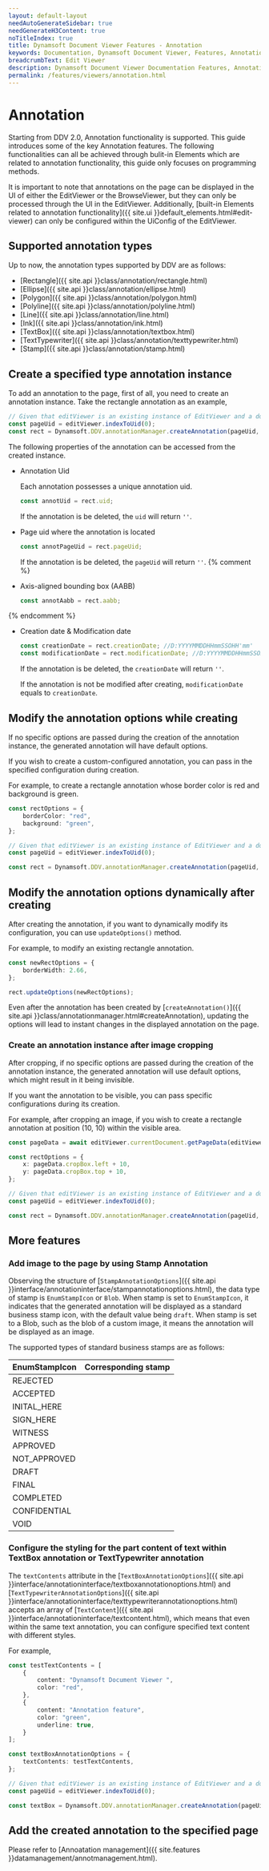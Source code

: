 ```yaml
---
layout: default-layout
needAutoGenerateSidebar: true
needGenerateH3Content: true
noTitleIndex: true
title: Dynamsoft Document Viewer Features - Annotation
keywords: Documentation, Dynamsoft Document Viewer, Features, Annotation
breadcrumbText: Edit Viewer
description: Dynamsoft Document Viewer Documentation Features, Annotation
permalink: /features/viewers/annotation.html
---
```


# Annotation

Starting from DDV 2.0, Annotation functionality is supported. This guide introduces some of the key Annotation features. The following functionalities can all be achieved through bulit-in Elements which are related to annotation functionality, this guide only focuses on programming methods.

It is important to note that annotations on the page can be displayed in the UI of either the EditViewer or the BrowseViewer, but they can only be processed through the UI in the EditViewer. Additionally, [built-in Elements related to annotation functionality]({{ site.ui }}default_elements.html#edit-viewer) can only be configured within the UiConfig of the EditViewer.

## Supported annotation types

Up to now, the annotation types supported by DDV are as follows:

- [Rectangle]({{ site.api }}class/annotation/rectangle.html)
- [Ellipse]({{ site.api }}class/annotation/ellipse.html)
- [Polygon]({{ site.api }}class/annotation/polygon.html)
- [Polyline]({{ site.api }}class/annotation/polyline.html)
- [Line]({{ site.api }}class/annotation/line.html)
- [Ink]({{ site.api }}class/annotation/ink.html)
- [TextBox]({{ site.api }}class/annotation/textbox.html)
- [TextTypewriter]({{ site.api }}class/annotation/texttypewriter.html)
- [Stamp]({{ site.api }}class/annotation/stamp.html)

## Create a specified type annotation instance

To add an annotation to the page, first of all, you need to create an annotation instance. Take the rectangle annotation as an example,

```typescript
// Given that editViewer is an existing instance of EditViewer and a document is currently open.
const pageUid = editViewer.indexToUid(0);
const rect = Dynamsoft.DDV.annotationManager.createAnnotation(pageUid, "rectangle"); // Create a default Rectangle annotation instance.
```

The following properties of the annotation can be accessed from the created instance.

- Annotation Uid
    
    Each annotation possesses a unique annotation uid. 
    
    ```typescript
    const annotUid = rect.uid;
    ```

    If the annotation is be deleted, the `uid` will return `''`.

- Page uid where the annotation is located

    ```typescript
    const annotPageUid = rect.pageUid;
    ```

    If the annotation is be deleted, the `pageUid` will return `''`.
{% comment %}

- Axis-aligned bounding box (AABB)

    ```typescript
    const annotAabb = rect.aabb;
    ```
{% endcomment %}

- Creation date & Modification date

    ```typescript
    const creationDate = rect.creationDate; //D:YYYYMMDDHHmmSSOHH'mm'
    const modificationDate = rect.modificationDate; //D:YYYYMMDDHHmmSSOHH'mm'
    ```

    If the annotation is be deleted, the `creationDate` will return `''`.

    If the annotation is not be modified after creating, `modificationDate` equals to `creationDate`.

## Modify the annotation options while creating

If no specific options are passed during the creation of the annotation instance, the generated annotation will have default options.

If you wish to create a custom-configured annotation, you can pass in the specified configuration during creation.

For example, to create a rectangle annotation whose border color is red and background is green.

```typescript
const rectOptions = {
    borderColor: "red",
    background: "green",
};

// Given that editViewer is an existing instance of EditViewer and a document is currently open.
const pageUid = editViewer.indexToUid(0);

const rect = Dynamsoft.DDV.annotationManager.createAnnotation(pageUid, "rectangle", rectOptions);
```

## Modify the annotation options dynamically after creating

After creating the annotation, if you want to dynamically modify its configuration, you can use `updateOptions()` method.

For example, to modify an existing rectangle annotation. 

```typescript
const newRectOptions = {
    borderWidth: 2.66,
};

rect.updateOptions(newRectOptions);
```

Even after the annotation has been created by [`createAnnotation()`]({{ site.api }}class/annotationmanager.html#createAnnotation), updating the options will lead to instant changes in the displayed annotation on the page.

### Create an annotation instance after image cropping

After cropping, if no specific options are passed during the creation of the annotation instance, the generated annotation will use default options, which might result in it being invisible.

If you want the annotation to be visible, you can pass specific configurations during its creation.

For example, after cropping an image, if you wish to create a rectangle annotation at position (10, 10) within the visible area.

```typescript
const pageData = await editViewer.currentDocument.getPageData(editViewer.getCurrentPageUid());

const rectOptions = {
    x: pageData.cropBox.left + 10,
    y: pageData.cropBox.top + 10,
};

// Given that editViewer is an existing instance of EditViewer and a document is currently open.
const pageUid = editViewer.indexToUid(0);

const rect = Dynamsoft.DDV.annotationManager.createAnnotation(pageUid, "rectangle", rectOptions);
```

## More features

### Add image to the page by using Stamp Annotation

Observing the structure of [`StampAnnotationOptions`]({{ site.api }}interface/annotationinterface/stampannotationoptions.html), the data type of stamp is `EnumStampIcon` or `Blob`. When stamp is set to `EnumStampIcon`, it indicates that the generated annotation will be displayed as a standard business stamp icon, with the default value being `draft`. When stamp is set to a Blob, such as the blob of a custom image, it means the annotation will be displayed as an image.


The supported types of standard business stamps are as follows:

| EnumStampIcon | Corresponding stamp |
| ------------- | ------------------- |
| REJECTED      |                     |
| ACCEPTED      |                     |
| INITAL_HERE   |                     |
| SIGN_HERE     |                     |
| WITNESS       |                     |
| APPROVED      |                     |
| NOT_APPROVED  |                     |
| DRAFT         |                     |
| FINAL         |                     |
| COMPLETED     |                     |
| CONFIDENTIAL  |                     |
| VOID          |                     |


### Configure the styling for the part content of text within TextBox annotation or TextTypewriter annotation

The `textContents` attribute in the [`TextBoxAnnotationOptions`]({{ site.api }}interface/annotationinterface/textboxannotationoptions.html) and [`TextTypewriterAnnotationOptions`]({{ site.api }}interface/annotationinterface/texttypewriterannotationoptions.html) accepts an array of [`TextContent`]({{ site.api }}interface/annotationinterface/textcontent.html), which means that even within the same text annotation, you can configure specified text content with different styles.

For example,

```typescript
const testTextContents = [
    {
        content: "Dynamsoft Document Viewer ",
        color: "red",
    },
    {
        content: "Annotation feature",
        color: "green",
        underline: true,
    }
];

const textBoxAnnotationOptions = {
    textContents: testTextContents,
};

// Given that editViewer is an existing instance of EditViewer and a document is currently open.
const pageUid = editViewer.indexToUid(0);

const textBox = Dynamsoft.DDV.annotationManager.createAnnotation(pageUid, "textBox", textBoxAnnotationOptions);
```

## Add the created annotation to the specified page

Please refer to [Annoatation management]({{ site.features }}datamanagement/annotmanagement.html).